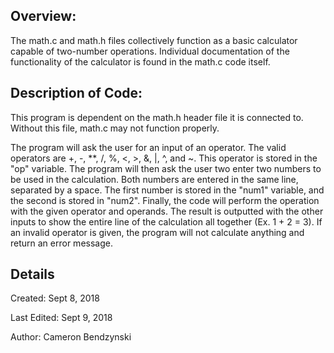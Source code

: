## Overview:
The math.c and math.h files collectively function as a basic calculator capable of two-number operations. Individual documentation of the functionality of the calculator is found in the math.c code itself.
## Description of Code:
This program is dependent on the math.h header file it is connected to. Without this file, math.c may not function properly.

The program will ask the user for an input of an operator. The valid operators are +, -, **, /, %, <, >, &, |, ^, and ~. This operator is stored in the "op" variable.
The program will then ask the user two enter two numbers to be used in the calculation. Both numbers are entered in the same line, separated by a space. The first number is stored in the "num1" variable, and the second is stored in "num2".
Finally, the code will perform the operation with the given operator and operands. The result is outputted with the other inputs to show the entire line of the calculation all together (Ex. 1 + 2 = 3).
If an invalid operator is given, the program will not calculate anything and return an error message.

## Details
Created: Sept 8, 2018

Last Edited: Sept 9, 2018

Author: Cameron Bendzynski
